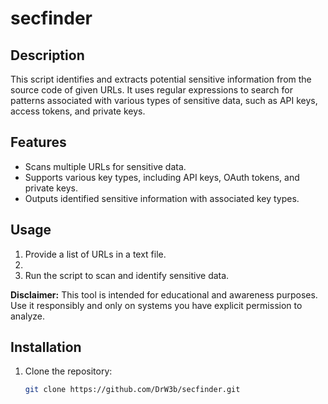 # secfinder

## Description

This script identifies and extracts potential sensitive information from the source code of given URLs. It uses regular expressions to search for patterns associated with various types of sensitive data, such as API keys, access tokens, and private keys.

## Features

- Scans multiple URLs for sensitive data.
- Supports various key types, including API keys, OAuth tokens, and private keys.
- Outputs identified sensitive information with associated key types.

## Usage

1. Provide a list of URLs in a text file.
2. 
3. Run the script to scan and identify sensitive data.

**Disclaimer:**
This tool is intended for educational and awareness purposes. Use it responsibly and only on systems you have explicit permission to analyze.

## Installation

1. Clone the repository:

   ```bash
   git clone https://github.com/DrW3b/secfinder.git
